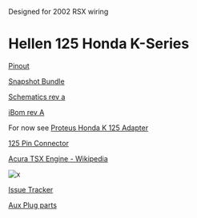 Designed for 2002 RSX wiring

# Hellen 125 Honda K-Series

[Pinout](https://rusefi.com/docs/pinouts/hellen/hellen-honda-k/)

[Snapshot Bundle](https://rusefi.com/build_server/rusefi_bundle_hellen-honda-k.zip)

[Schematics rev a](https://github.com/rusefi/rusefi_documentation/raw/master/Hardware/Hellen/hellen125honda-a-schematic.pdf)

[iBom rev A](https://rusefi.com/docs/ibom/hellen125honda-a-ibom.html)


For now see [Proteus Honda K 125 Adapter](https://github.com/rusefi/proteus-Honda-K-125-adapter)

[125 Pin Connector](OEM-connectors#125)

[Acura TSX Engine - Wikipedia](https://en.wikipedia.org/wiki/Acura_TSX#Engine)

![x](Hardware/Hellen/hellen125honda-front-rev-a.jpg)


[Issue Tracker](https://github.com/rusefi/hellen125honda-issues)



[Aux Plug parts](https://github.com/rusefi/hellen125honda-issues/issues/1)